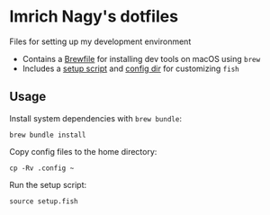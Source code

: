 # Imrich Nagy's dotfiles

Files for setting up my development environment

- Contains a [Brewfile](./Brewfile) for installing dev tools on macOS using `brew`
- Includes a [setup script](./setup.fish) and [config dir](./.config/fish) for customizing `fish`


## Usage

Install system dependencies with `brew bundle`:

```
brew bundle install
```

Copy config files to the home directory:

```
cp -Rv .config ~
```

Run the setup script:

```
source setup.fish
```
